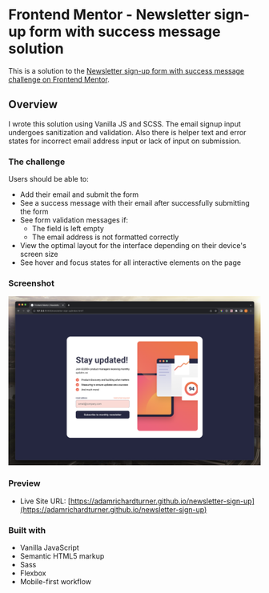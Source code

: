 # Frontend Mentor - Newsletter sign-up form with success message solution

This is a solution to the [Newsletter sign-up form with success message challenge on Frontend Mentor](https://www.frontendmentor.io/challenges/newsletter-signup-form-with-success-message-3FC1AZbNrv).

## Overview

I wrote this solution using Vanilla JS and SCSS. The email signup input undergoes sanitization and validation. Also there is helper text and error states for incorrect email address input or lack of input on submission.

### The challenge

Users should be able to:

- Add their email and submit the form
- See a success message with their email after successfully submitting the form
- See form validation messages if:
  - The field is left empty
  - The email address is not formatted correctly
- View the optimal layout for the interface depending on their device's screen size
- See hover and focus states for all interactive elements on the page

### Screenshot

![](screenshot.png)

### Preview

- Live Site URL: [https://adamrichardturner.github.io/newsletter-sign-up](https://adamrichardturner.github.io/newsletter-sign-up)

### Built with

- Vanilla JavaScript
- Semantic HTML5 markup
- Sass
- Flexbox
- Mobile-first workflow
